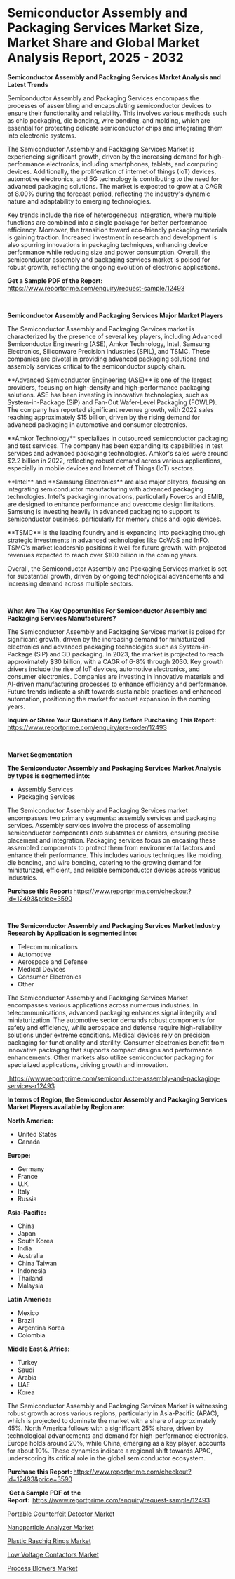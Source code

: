 <p><h1>Semiconductor Assembly and Packaging Services Market Size, Market Share and Global Market Analysis Report, 2025 - 2032</h1></p><p><strong>Semiconductor Assembly and Packaging Services Market Analysis and Latest Trends</strong></p>
<p><p>Semiconductor Assembly and Packaging Services encompass the processes of assembling and encapsulating semiconductor devices to ensure their functionality and reliability. This involves various methods such as chip packaging, die bonding, wire bonding, and molding, which are essential for protecting delicate semiconductor chips and integrating them into electronic systems.</p><p>The Semiconductor Assembly and Packaging Services Market is experiencing significant growth, driven by the increasing demand for high-performance electronics, including smartphones, tablets, and computing devices. Additionally, the proliferation of internet of things (IoT) devices, automotive electronics, and 5G technology is contributing to the need for advanced packaging solutions. The market is expected to grow at a CAGR of 8.00% during the forecast period, reflecting the industry's dynamic nature and adaptability to emerging technologies.</p><p>Key trends include the rise of heterogeneous integration, where multiple functions are combined into a single package for better performance efficiency. Moreover, the transition toward eco-friendly packaging materials is gaining traction. Increased investment in research and development is also spurring innovations in packaging techniques, enhancing device performance while reducing size and power consumption. Overall, the semiconductor assembly and packaging services market is poised for robust growth, reflecting the ongoing evolution of electronic applications.</p></p>
<p><strong>Get a Sample PDF of the Report:&nbsp;</strong> <a href="https://www.reportprime.com/enquiry/request-sample/12493?utm_campaign=2640&utm_medium=2&utm_source=Github&utm_content=ia&utm_term=18032025&utm_id=semiconductor-assembly-and-packaging-services">https://www.reportprime.com/enquiry/request-sample/12493</a></p>
<p>&nbsp;</p>
<p><strong>Semiconductor Assembly and Packaging Services Major Market Players</strong></p>
<p><p>The Semiconductor Assembly and Packaging Services market is characterized by the presence of several key players, including Advanced Semiconductor Engineering (ASE), Amkor Technology, Intel, Samsung Electronics, Siliconware Precision Industries (SPIL), and TSMC. These companies are pivotal in providing advanced packaging solutions and assembly services critical to the semiconductor supply chain.</p><p>**Advanced Semiconductor Engineering (ASE)** is one of the largest providers, focusing on high-density and high-performance packaging solutions. ASE has been investing in innovative technologies, such as System-in-Package (SiP) and Fan-Out Wafer-Level Packaging (FOWLP). The company has reported significant revenue growth, with 2022 sales reaching approximately $15 billion, driven by the rising demand for advanced packaging in automotive and consumer electronics.</p><p>**Amkor Technology** specializes in outsourced semiconductor packaging and test services. The company has been expanding its capabilities in test services and advanced packaging technologies. Amkor's sales were around $2.2 billion in 2022, reflecting robust demand across various applications, especially in mobile devices and Internet of Things (IoT) sectors.</p><p>**Intel** and **Samsung Electronics** are also major players, focusing on integrating semiconductor manufacturing with advanced packaging technologies. Intel's packaging innovations, particularly Foveros and EMIB, are designed to enhance performance and overcome design limitations. Samsung is investing heavily in advanced packaging to support its semiconductor business, particularly for memory chips and logic devices.</p><p>**TSMC** is the leading foundry and is expanding into packaging through strategic investments in advanced technologies like CoWoS and InFO. TSMC's market leadership positions it well for future growth, with projected revenues expected to reach over $100 billion in the coming years.</p><p>Overall, the Semiconductor Assembly and Packaging Services market is set for substantial growth, driven by ongoing technological advancements and increasing demand across multiple sectors.</p></p>
<p>&nbsp;</p>
<p><strong>What Are The Key Opportunities For Semiconductor Assembly and Packaging Services Manufacturers?</strong></p>
<p><p>The Semiconductor Assembly and Packaging Services market is poised for significant growth, driven by the increasing demand for miniaturized electronics and advanced packaging technologies such as System-in-Package (SiP) and 3D packaging. In 2023, the market is projected to reach approximately $30 billion, with a CAGR of 6-8% through 2030. Key growth drivers include the rise of IoT devices, automotive electronics, and consumer electronics. Companies are investing in innovative materials and AI-driven manufacturing processes to enhance efficiency and performance. Future trends indicate a shift towards sustainable practices and enhanced automation, positioning the market for robust expansion in the coming years.</p></p>
<p><strong>Inquire or Share Your Questions If Any Before Purchasing This Report:</strong> <a href="https://www.reportprime.com/enquiry/pre-order/12493?utm_campaign=2640&utm_medium=2&utm_source=Github&utm_content=ia&utm_term=18032025&utm_id=semiconductor-assembly-and-packaging-services">https://www.reportprime.com/enquiry/pre-order/12493</a></p>
<p>&nbsp;</p>
<p><strong>Market Segmentation</strong></p>
<p><strong>The Semiconductor Assembly and Packaging Services Market Analysis by types is segmented into:</strong></p>
<p><ul><li>Assembly Services</li><li>Packaging Services</li></ul></p>
<p><p>The Semiconductor Assembly and Packaging Services market encompasses two primary segments: assembly services and packaging services. Assembly services involve the process of assembling semiconductor components onto substrates or carriers, ensuring precise placement and integration. Packaging services focus on encasing these assembled components to protect them from environmental factors and enhance their performance. This includes various techniques like molding, die bonding, and wire bonding, catering to the growing demand for miniaturized, efficient, and reliable semiconductor devices across various industries.</p></p>
<p><strong>Purchase this Report:&nbsp;</strong><a href="https://www.reportprime.com/checkout?id=12493&price=3590&utm_campaign=2640&utm_medium=2&utm_source=Github&utm_content=ia&utm_term=18032025&utm_id=semiconductor-assembly-and-packaging-services">https://www.reportprime.com/checkout?id=12493&price=3590</a></p>
<p>&nbsp;</p>
<p><strong>The Semiconductor Assembly and Packaging Services Market Industry Research by Application is segmented into:</strong></p>
<p><ul><li>Telecommunications</li><li>Automotive</li><li>Aerospace and Defense</li><li>Medical Devices</li><li>Consumer Electronics</li><li>Other</li></ul></p>
<p><p>The Semiconductor Assembly and Packaging Services Market encompasses various applications across numerous industries. In telecommunications, advanced packaging enhances signal integrity and miniaturization. The automotive sector demands robust components for safety and efficiency, while aerospace and defense require high-reliability solutions under extreme conditions. Medical devices rely on precision packaging for functionality and sterility. Consumer electronics benefit from innovative packaging that supports compact designs and performance enhancements. Other markets also utilize semiconductor packaging for specialized applications, driving growth and innovation.</p></p>
<p><a href="https://www.reportprime.com/semiconductor-assembly-and-packaging-services-r12493?utm_campaign=2640&utm_medium=2&utm_source=Github&utm_content=ia&utm_term=18032025&utm_id=semiconductor-assembly-and-packaging-services">&nbsp;https://www.reportprime.com/semiconductor-assembly-and-packaging-services-r12493</a></p>
<p><strong>In terms of Region, the Semiconductor Assembly and Packaging Services Market Players available by Region are:</strong></p>
<p>
    <p> <strong> North America: </strong>
        <ul>
            <li>United States</li>
            <li>Canada</li>
        </ul>
        </p> 
    <p> <strong> Europe: </strong>
        <ul>
            <li>Germany</li>
            <li>France</li>
            <li>U.K.</li>
            <li>Italy</li>
            <li>Russia</li>
        </ul>
        </p> 
    <p> <strong> Asia-Pacific: </strong>
        <ul>
            <li>China</li>
            <li>Japan</li>
            <li>South Korea</li>
            <li>India</li>
            <li>Australia</li>
            <li>China Taiwan</li>
            <li>Indonesia</li>
            <li>Thailand</li>
            <li>Malaysia</li>
        </ul>
        </p> 
    <p> <strong> Latin America: </strong>
        <ul>
            <li>Mexico</li>
            <li>Brazil</li>
            <li>Argentina Korea</li>
            <li>Colombia</li>
        </ul>
        </p> 
    <p> <strong> Middle East & Africa: </strong>
        <ul>
            <li>Turkey</li>
            <li>Saudi</li>
            <li>Arabia</li>
            <li>UAE</li>
            <li>Korea</li>
        </ul>
    </p>
    </p>
<p><p>The Semiconductor Assembly and Packaging Services Market is witnessing robust growth across various regions, particularly in Asia-Pacific (APAC), which is projected to dominate the market with a share of approximately 45%. North America follows with a significant 25% share, driven by technological advancements and demand for high-performance electronics. Europe holds around 20%, while China, emerging as a key player, accounts for about 10%. These dynamics indicate a regional shift towards APAC, underscoring its critical role in the global semiconductor ecosystem.</p></p>
<p><strong>Purchase this Report: </strong><a href="https://www.reportprime.com/checkout?id=12493&price=3590&utm_campaign=2640&utm_medium=2&utm_source=Github&utm_content=ia&utm_term=18032025&utm_id=semiconductor-assembly-and-packaging-services">https://www.reportprime.com/checkout?id=12493&price=3590</a></p>
<p>&nbsp;<strong>Get a Sample PDF of the Report:&nbsp;&nbsp;</strong><a href="https://www.reportprime.com/enquiry/request-sample/12493?utm_campaign=2640&utm_medium=2&utm_source=Github&utm_content=ia&utm_term=18032025&utm_id=semiconductor-assembly-and-packaging-services">https://www.reportprime.com/enquiry/request-sample/12493</a></p>
<p><strong></strong></p>
<p><p><a href="https://www.linkedin.com/pulse/portable-counterfeit-detector-market-size-expanding-cagr-53-tcaxf?utm_campaign=2640&utm_medium=2&utm_source=Github&utm_content=ia&utm_term=18032025&utm_id=semiconductor-assembly-and-packaging-services">Portable Counterfeit Detector Market</a></p><p><a href="https://github.com/kaganalcinwv/Market-Research-Report-List-1/blob/main/nanoparticle-analyzer-market.md?utm_campaign=2640&utm_medium=2&utm_source=Github&utm_content=ia&utm_term=18032025&utm_id=semiconductor-assembly-and-packaging-services">Nanoparticle Analyzer Market</a></p><p><a href="https://www.linkedin.com/pulse/global-analysis-plastic-raschig-rings-market-size-scope-6zdcf?utm_campaign=2640&utm_medium=2&utm_source=Github&utm_content=ia&utm_term=18032025&utm_id=semiconductor-assembly-and-packaging-services">Plastic Raschig Rings Market</a></p><p><a href="https://github.com/janustabarf2/Market-Research-Report-List-1/blob/main/low-voltage-contactors-market.md?utm_campaign=2640&utm_medium=2&utm_source=Github&utm_content=ia&utm_term=18032025&utm_id=semiconductor-assembly-and-packaging-services">Low Voltage Contactors Market</a></p><p><a href="https://www.linkedin.com/pulse/revenue-insights-process-blowers-market-136-cagr-from-onggf?utm_campaign=2640&utm_medium=2&utm_source=Github&utm_content=ia&utm_term=18032025&utm_id=semiconductor-assembly-and-packaging-services">Process Blowers Market</a></p></p>